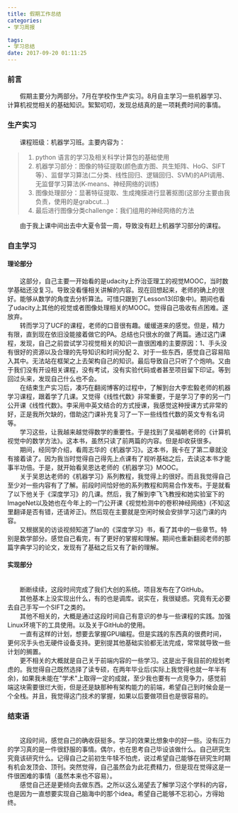 ```yaml
---
title: 假期工作总结
categories:
- 学习周报

tags:
- 学习总结
date: 2017-09-20 01:11:25
---
```


### 前言
&emsp;&emsp;假期主要分为两部分。7月在学校作生产实习。8月自主学习一些机器学习、计算机视觉相关的基础知识。絮絮叨叨，发现总结真的是一项耗费时间的事情。

<!--more-->
### 生产实习
&emsp;&emsp;课程班级：机器学习班。主要内容为：
> 1. python 语言的学习及相关科学计算包的基础使用
> 2. 机器学习部分：图像的特征提取(颜色直方图、共生矩阵、HoG、SIFT等）、监督学习算法(二分类、线性回归、逻辑回归、SVM)的API调用、无监督学习算法(K-means、神经网络的训练)
> 3. 图像处理部分：显著特征提取、生成掩膜进行显著抠图(这部分主要由我负责，使用的是grabcut...)
> 4. 最后进行图像分类challenge：我们组用的神经网络的方法

&emsp;&emsp;由于我上课中间出去中大夏令营一周，导致没有赶上机器学习部分的课程。

### 自主学习
#### 理论部分
&emsp;&emsp;这部分，自己主要一开始看的是udacity上乔治亚理工的视觉MOOC，当时数学基础还没复习。导致没看懂相关讲解的内容。现在回想起来，老师的确上的很好。能够从数学的角度去分析算法。可惜只跟到了Lesson13(印象中)。期间也看了udacity上其他的视觉或者图像处理相关的MOOC。觉得自己吸收有点困难。遂放弃。
<br/>&emsp;&emsp;转而学习了UCF的课程，老师的口音很有趣。缓缓道来的感觉。但是，精力有限，直到现在依旧没能接着做它的PA。总结也只很水的做了两篇。通过这门课程，发现，自己之前尝试学习视觉相关的知识一直很困难的主要原因：1、手头没有很好的资源以及合理的先导知识和时间分配 2、对于一些东西，感觉自己容易陷入其中。无法站在框架之上去架构自己的知识。最后导致自己只听了个炮响。又由于我们没有开设相关课程，没有考试，没有实验代码或者甚至项目留下印证。等到回过头来，发现自己什么也不会。
<br/>&emsp;&emsp;在结束生产实习后，凑巧在翻阅博客的过程中，了解到台大李宏毅老师的机器学习课程，跟着学了几课。又觉得《线性代数》非常重要，于是学习了李的另一门公开课《线性代数》。李采用中英文结合的方式授课，我感觉这种授课方式非常的好，正是我所欠缺的，借助这门课补充复习了一下一些线性代数的英文专有名词等。
<br/>&emsp;&emsp;学习这些，让我越来越觉得数学的重要性。于是找到了吴福朝老师的《计算机视觉中的数学方法》。这本书，虽然只读了前两篇的内容。但是却收获很多。
<br/>&emsp;&emsp;期间，经同学介绍，看周志华的《机器学习》。这本书，我卡在了第二章就没有接着读了。因为我当时觉得自己得先上点课有了视听基础之后，去读这本书才能事半功倍。于是，就开始看吴恩达老师的《机器学习》MOOC。
<br/>&emsp;&emsp;关于吴恩达老师的《机器学习》系列教程，我觉得上的很好。而且我觉得自己至少对一些内容有了了解。前段时间恰好他的系列教程和网易合作发布。于是就看了以下他关于《深度学习》的几课。然后，我了解到李飞飞教授和她实验室下的ImageNet以及她也在今年上的一门公开课《视觉检测中的卷积神经网络》(不知这里翻译是否有错，还请斧正)。然后现在主要就是空闲时候会安排学习这门课的内容。
<br/>&emsp;&emsp;又根据吴的访谈视频知道了Ian的《深度学习》书，看了其中的一些章节。特别是数学部分。感觉自己看完，有了更好的掌握和理解。期间也重新翻阅老师的那篇字典学习的论文，发现有了基础之后又有了新的理解。
#### 实现部分
<br/>&emsp;&emsp;断断续续，这段时间完成了我们大创的系统。项目发布在了GitHub。
<br/>&emsp;&emsp;其他基本上没实现出什么，有的也是调库。说实在，我很疑惑。究竟有无必要去自己手写一个SIFT之类的。
<br/>&emsp;&emsp;其他不相关的，大概是通过这段时间自己有意识的参与一些课程的实践。加强Linux环境下的工具使用。以及关于GitHub的使用。
<br/>&emsp;&emsp;一直有这样的计划，想要去掌握GPU编程。但是实践的东西真的很费时间，更何况手头也无硬件设备支持。更别提其他基础实验都无法完成，常常就导致一些计划的搁置。
<br/>&emsp;&emsp;更不相关的大概就是自己关于前端内容的一些学习。这是出于我目前的规划考虑的。我觉得自己既然选择了读专硕，在两年毕业后(实际上我觉得也就一年半有余)，如果我未能在"学术"上取得一定的成就，至少我也要有一点竞争力，感觉前端这块需要很烂大街，但是还是缺那种有架构能力的前端，希望自己到时候会是一个全栈。并且，我觉得这门技术的掌握，如果以后要做项目也是很容易的。
### 结束语
<br/>&emsp;&emsp;这段时间，感觉自己的确收获挺多。学习的效果比想象中的好一些。没有压力的学习真的是一件很舒服的事情。偶尔，也在思考自己毕设该做什么。自己研究生究竟该研究什么。记得自己之前初生牛犊不怕虎，说过希望自己能够在研究生时期有机会发顶会、顶刊。突然觉得，自己虽然会为此花费精力，但是现在觉得这是一件很困难的事情（虽然本来也不容易）。
<br/>&emsp;&emsp;感觉自己还是更倾向去做东西。之所以这么渴望去了解学习这个学科的内容，也是因为一直想要实现自己脑海中的那个idea。希望自己能够不忘初心，方得始终。